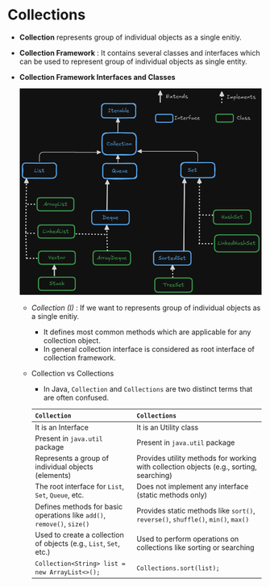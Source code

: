 # Collections

* **Collection** represents group of individual objects as a single enitiy.

* **Collection Framework** : It contains several classes and interfaces which can be used to represent group of individual objects as single entity.

* **Collection Framework Interfaces and Classes**

    ![Logo](CollectionFrameworkClassAndInterface.png)

    - *Collection (I)* : If we want to  represents group of individual objects as a single enitiy.

        - It defines most common methods which are applicable for any collection object.
        - In general collection interface is considered as root interface of collection framework.

    
    - Collection vs Collections
        * In Java, `Collection` and `Collections` are two distinct terms that are often confused.

        | `Collection`                                      | `Collections`                                      |
        |---------------------------------------------------|---------------------------------------------------|
        |It is an Interface                                         |It is an Utility class                                      |
        |Present in `java.util` package                                       |Present in `java.util` package                                      |
        | Represents a group of individual objects (elements) | Provides utility methods for working with collection objects (e.g., sorting, searching) |
        | The root interface for `List`, `Set`, `Queue`, etc. | Does not implement any interface (static methods only) |
        | Defines methods for basic operations like `add()`, `remove()`, `size()` | Provides static methods like `sort()`, `reverse()`, `shuffle()`, `min()`, `max()` |
        | Used to create a collection of objects (e.g., `List`, `Set`, etc.) | Used to perform operations on collections like sorting or searching |
        | `Collection<String> list = new ArrayList<>();`    | `Collections.sort(list);`                         |


